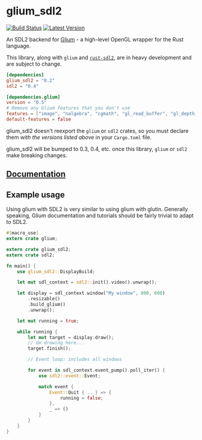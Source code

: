 # glium_sdl2

[![Build Status](https://travis-ci.org/nukep/glium-sdl2.svg)](https://travis-ci.org/nukep/glium-sdl2)
[![Latest Version](https://img.shields.io/crates/v/glium_sdl2.svg)](https://crates.io/crates/glium_sdl2)

An SDL2 backend for [Glium](https://github.com/tomaka/glium) - a high-level
OpenGL wrapper for the Rust language.

This library, along with `glium` and [`rust-sdl2`](https://github.com/AngryLawyer/rust-sdl2),
are in heavy development and are subject to change.

```toml
[dependencies]
glium_sdl2 = "0.2"
sdl2 = "0.4"

[dependencies.glium]
version = "0.5"
# Remove any Glium features that you don't use
features = ["image", "nalgebra", "cgmath", "gl_read_buffer", "gl_depth_textures"]
default-features = false
```

glium_sdl2 doesn't reexport the `glium` or `sdl2` crates, so you must declare
them _with the versions listed above_ in your `Cargo.toml` file.

glium_sdl2 will be bumped to 0.3, 0.4, etc. once this library, `glium` or `sdl2`
make breaking changes.

## [Documentation](http://nukep.github.io/glium-sdl2/)

## Example usage

Using glium with SDL2 is very similar to using glium with glutin.
Generally speaking, Glium documentation and tutorials should be fairly trivial
to adapt to SDL2.

```rust
#[macro_use]
extern crate glium;

extern crate glium_sdl2;
extern crate sdl2;

fn main() {
    use glium_sdl2::DisplayBuild;

    let mut sdl_context = sdl2::init().video().unwrap();

    let display = sdl_context.window("My window", 800, 600)
        .resizable()
        .build_glium()
        .unwrap();

    let mut running = true;

    while running {
        let mut target = display.draw();
        // do drawing here...
        target.finish();

        // Event loop: includes all windows

        for event in sdl_context.event_pump().poll_iter() {
            use sdl2::event::Event;

            match event {
                Event::Quit { .. } => {
                    running = false;
                },
                _ => ()
            }
        }
    }
}
```
